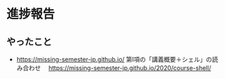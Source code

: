 # 進捗報告
## やったこと
- https://missing-semester-jp.github.io/
第Ⅰ項の「講義概要＋シェル」の読み合わせ　
https://missing-semester-jp.github.io/2020/course-shell/
